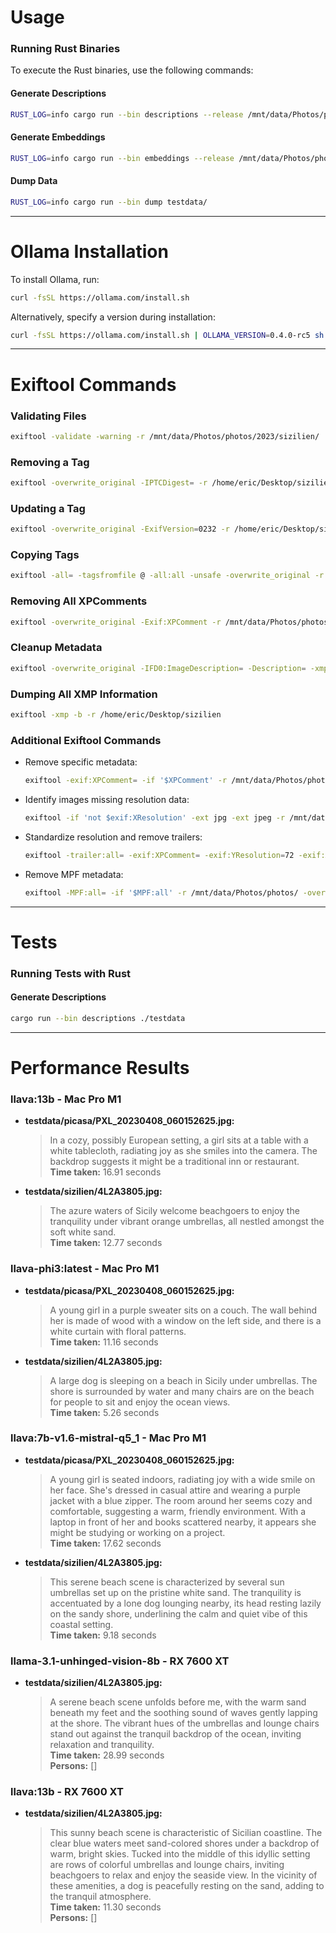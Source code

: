 # Usage

### Running Rust Binaries

To execute the Rust binaries, use the following commands:

#### Generate Descriptions
```bash
RUST_LOG=info cargo run --bin descriptions --release /mnt/data/Photos/photos/
```

#### Generate Embeddings
```bash
RUST_LOG=info cargo run --bin embeddings --release /mnt/data/Photos/photos/
```

#### Dump Data
```bash
RUST_LOG=info cargo run --bin dump testdata/
```

---

# Ollama Installation

To install Ollama, run:

```bash
curl -fsSL https://ollama.com/install.sh
```

Alternatively, specify a version during installation:

```bash
curl -fsSL https://ollama.com/install.sh | OLLAMA_VERSION=0.4.0-rc5 sh
```

---

# Exiftool Commands

### Validating Files
```bash
exiftool -validate -warning -r /mnt/data/Photos/photos/2023/sizilien/
```

### Removing a Tag
```bash
exiftool -overwrite_original -IPTCDigest= -r /home/eric/Desktop/sizilien
```

### Updating a Tag
```bash
exiftool -overwrite_original -ExifVersion=0232 -r /home/eric/Desktop/sizilien
```

### Copying Tags
```bash
exiftool -all= -tagsfromfile @ -all:all -unsafe -overwrite_original -r /mnt/data/Photos/photos/2023/sizilien/
```

### Removing All XPComments
```bash
exiftool -overwrite_original -Exif:XPComment -r /mnt/data/Photos/photos/
```

### Cleanup Metadata
```bash
exiftool -overwrite_original -IFD0:ImageDescription= -Description= -xmp:description= -ExifIFD:MakerNotes= -iptc:Caption-Abstract= -ThumbnailImage= -r /mnt/data/Photos/photos/
```

### Dumping All XMP Information
```bash
exiftool -xmp -b -r /home/eric/Desktop/sizilien
```

### Additional Exiftool Commands

- Remove specific metadata:
  ```bash
  exiftool -exif:XPComment= -if '$XPComment' -r /mnt/data/Photos/photos/ -overwrite_original
  ```

- Identify images missing resolution data:
  ```bash
  exiftool -if 'not $exif:XResolution' -ext jpg -ext jpeg -r /mnt/data/Photos/photos/
  ```

- Standardize resolution and remove trailers:
  ```bash
  exiftool -trailer:all= -exif:XPComment= -exif:YResolution=72 -exif:XResolution=72 -exif:ResolutionUnit=inches -overwrite_original -ext jpg -ext jpeg -r /mnt/data/Photos/photos/
  ```

- Remove MPF metadata:
  ```bash
  exiftool -MPF:all= -if '$MPF:all' -r /mnt/data/Photos/photos/ -overwrite_original
  ```

---

# Tests

### Running Tests with Rust

#### Generate Descriptions
```bash
cargo run --bin descriptions ./testdata
```

---

# Performance Results

### llava:13b - Mac Pro M1
- **testdata/picasa/PXL_20230408_060152625.jpg:**
  > In a cozy, possibly European setting, a girl sits at a table with a white tablecloth, radiating joy as she smiles into the camera. The backdrop suggests it might be a traditional inn or restaurant.  
  **Time taken:** 16.91 seconds

- **testdata/sizilien/4L2A3805.jpg:**
  > The azure waters of Sicily welcome beachgoers to enjoy the tranquility under vibrant orange umbrellas, all nestled amongst the soft white sand.  
  **Time taken:** 12.77 seconds

### llava-phi3:latest - Mac Pro M1
- **testdata/picasa/PXL_20230408_060152625.jpg:**
  > A young girl in a purple sweater sits on a couch. The wall behind her is made of wood with a window on the left side, and there is a white curtain with floral patterns.  
  **Time taken:** 11.16 seconds

- **testdata/sizilien/4L2A3805.jpg:**
  > A large dog is sleeping on a beach in Sicily under umbrellas. The shore is surrounded by water and many chairs are on the beach for people to sit and enjoy the ocean views.  
  **Time taken:** 5.26 seconds

### llava:7b-v1.6-mistral-q5_1 - Mac Pro M1
- **testdata/picasa/PXL_20230408_060152625.jpg:**
  > A young girl is seated indoors, radiating joy with a wide smile on her face. She's dressed in casual attire and wearing a purple jacket with a blue zipper. The room around her seems cozy and comfortable, suggesting a warm, friendly environment. With a laptop in front of her and books scattered nearby, it appears she might be studying or working on a project.  
  **Time taken:** 17.62 seconds

- **testdata/sizilien/4L2A3805.jpg:**
  > This serene beach scene is characterized by several sun umbrellas set up on the pristine white sand. The tranquility is accentuated by a lone dog lounging nearby, its head resting lazily on the sandy shore, underlining the calm and quiet vibe of this coastal setting.  
  **Time taken:** 9.18 seconds

### llama-3.1-unhinged-vision-8b - RX 7600 XT
- **testdata/sizilien/4L2A3805.jpg:**
  > A serene beach scene unfolds before me, with the warm sand beneath my feet and the soothing sound of waves gently lapping at the shore. The vibrant hues of the umbrellas and lounge chairs stand out against the tranquil backdrop of the ocean, inviting relaxation and tranquility.  
  **Time taken:** 28.99 seconds  
  **Persons:** []

### llava:13b - RX 7600 XT
- **testdata/sizilien/4L2A3805.jpg:**
  > This sunny beach scene is characteristic of Sicilian coastline. The clear blue waters meet sand-colored shores under a backdrop of warm, bright skies. Tucked into the middle of this idyllic setting are rows of colorful umbrellas and lounge chairs, inviting beachgoers to relax and enjoy the seaside view. In the vicinity of these amenities, a dog is peacefully resting on the sand, adding to the tranquil atmosphere.  
  **Time taken:** 11.30 seconds  
  **Persons:** []

